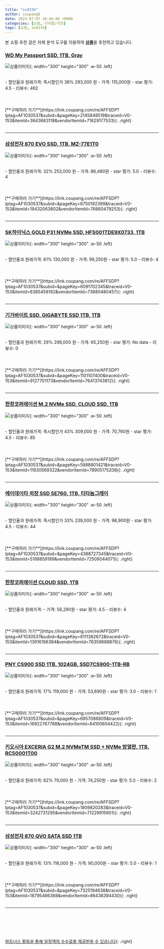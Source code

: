 ```yaml
---
title: "ssd1tb"
author: coupang6
date: 2023-07-07 10:44:06 +0800
categories: [쇼핑, 디이털/가전]
tags: [쇼핑, ssd1tb]
---
```


본 쇼핑 추천 글은 자체 분석 도구를 이용하여 [**상품**](https://link.coupang.com/a/bao1ui)을 추천하고 있습니다.

### [WD My Passport SSD, 1TB, Gray](https://link.coupang.com/re/AFFSDP?lptag=AF1030537&subid=&pageKey=2145848519&traceid=V0-153&itemId=3643663118&vendorItemId=71629177533)

![상품이미지](https://thumbnail9.coupangcdn.com/thumbnails/remote/230x230ex/image/retail/images/2020/09/22/16/9/3afcc4a9-f619-4712-a90f-da58db6e67c2.jpg){: width="300" height="300" .w-50 .left}


<br>
- 할인율과 원래가격: 즉시할인가 38%  293,000   원
- 가격: 115,000원
- star 평가: 4.5
- 리뷰수: 462
<br>
<br>
<br>
<br>
[**구매하러 가기**](https://link.coupang.com/re/AFFSDP?lptag=AF1030537&subid=&pageKey=2145848519&traceid=V0-153&itemId=3643663118&vendorItemId=71629177533){: .right}
<br>
<br>

---

### [삼성전자 870 EVO SSD, 1TB, MZ-77E1T0](https://link.coupang.com/re/AFFSDP?lptag=AF1030537&subid=&pageKey=6750192399&traceid=V0-153&itemId=19432063802&vendorItemId=76660479253)

![상품이미지](https://thumbnail9.coupangcdn.com/thumbnails/remote/230x230ex/image/vendor_inventory/6730/c397077b84ab072d16f9ad0a0e6d09f85aff14ba9770addecae971732774.jpg){: width="300" height="300" .w-50 .left}


<br>
- 할인율과 원래가격: 32%  253,000   원
- 가격: 86,480원
- star 평가: 5.0
- 리뷰수: 4
<br>
<br>
<br>
<br>
[**구매하러 가기**](https://link.coupang.com/re/AFFSDP?lptag=AF1030537&subid=&pageKey=6750192399&traceid=V0-153&itemId=19432063802&vendorItemId=76660479253){: .right}
<br>
<br>

---

### [SK하이닉스 GOLD P31 NVMe SSD, HFS001TDE9X0733, 1TB](https://link.coupang.com/re/AFFSDP?lptag=AF1030537&subid=&pageKey=6091702345&traceid=V0-153&itemId=6385458192&vendorItemId=73680480457)

![상품이미지](https://thumbnail10.coupangcdn.com/thumbnails/remote/230x230ex/image/retail/images/4692728789806122-8417ce38-4f01-46e8-bcb7-92ca762f0670.jpg){: width="300" height="300" .w-50 .left}


<br>
- 할인율과 원래가격: 61%  130,000   원
- 가격: 99,250원
- star 평가: 5.0
- 리뷰수: 4
<br>
<br>
<br>
<br>
[**구매하러 가기**](https://link.coupang.com/re/AFFSDP?lptag=AF1030537&subid=&pageKey=6091702345&traceid=V0-153&itemId=6385458192&vendorItemId=73680480457){: .right}
<br>
<br>

---

### [기가바이트 SSD, GIGABYTE SSD 1TB, 1TB](https://link.coupang.com/re/AFFSDP?lptag=AF1030537&subid=&pageKey=1101107400&traceid=V0-153&itemId=9127701173&vendorItemId=76413743812)

![상품이미지](https://thumbnail8.coupangcdn.com/thumbnails/remote/230x230ex/image/rs_quotation_api/xbp3faej/4261d7606c7048ce9e483311733336ca.png){: width="300" height="300" .w-50 .left}


<br>
- 할인율과 원래가격: 29%  298,000   원
- 가격: 65,250원
- star 평가: No data
- 리뷰수: 0
<br>
<br>
<br>
<br>
[**구매하러 가기**](https://link.coupang.com/re/AFFSDP?lptag=AF1030537&subid=&pageKey=1101107400&traceid=V0-153&itemId=9127701173&vendorItemId=76413743812){: .right}
<br>
<br>

---

### [한창코퍼레이션 M.2 NVMe SSD, CLOUD SSD, 1TB](https://link.coupang.com/re/AFFSDP?lptag=AF1030537&subid=&pageKey=5888801421&traceid=V0-153&itemId=11630569322&vendorItemId=78905175208)

![상품이미지](https://thumbnail10.coupangcdn.com/thumbnails/remote/230x230ex/image/retail/images/2021/10/14/14/9/78b163e7-191e-46c9-9c99-98a37064d3c9.jpg){: width="300" height="300" .w-50 .left}


<br>
- 할인율과 원래가격: 즉시할인가 43%  309,000   원
- 가격: 70,760원
- star 평가: 4.5
- 리뷰수: 85
<br>
<br>
<br>
<br>
[**구매하러 가기**](https://link.coupang.com/re/AFFSDP?lptag=AF1030537&subid=&pageKey=5888801421&traceid=V0-153&itemId=11630569322&vendorItemId=78905175208){: .right}
<br>
<br>

---

### [에이데이타 외장 SSD SE760, 1TB, 티타늄그레이](https://link.coupang.com/re/AFFSDP?lptag=AF1030537&subid=&pageKey=4388727345&traceid=V0-153&itemId=5198859189&vendorItemId=72508044071)

![상품이미지](https://thumbnail7.coupangcdn.com/thumbnails/remote/230x230ex/image/retail/images/2020/10/19/11/6/3b09ba5b-ff85-48a4-8d7b-fd88d5e28de4.jpg){: width="300" height="300" .w-50 .left}


<br>
- 할인율과 원래가격: 즉시할인가 33%  239,000   원
- 가격: 98,900원
- star 평가: 4.5
- 리뷰수: 44
<br>
<br>
<br>
<br>
[**구매하러 가기**](https://link.coupang.com/re/AFFSDP?lptag=AF1030537&subid=&pageKey=4388727345&traceid=V0-153&itemId=5198859189&vendorItemId=72508044071){: .right}
<br>
<br>

---

### [한창코퍼레이션 CLOUD SSD, 1TB](https://link.coupang.com/re/AFFSDP?lptag=AF1030537&subid=&pageKey=6111382672&traceid=V0-153&itemId=13916196384&vendorItemId=76359688876)

![상품이미지](https://thumbnail8.coupangcdn.com/thumbnails/remote/230x230ex/image/retail/images/2021/06/02/10/6/ef3129ca-26b2-4abe-8d18-895a13280584.jpg){: width="300" height="300" .w-50 .left}


<br>
- 할인율과 원래가격: 
- 가격: 56,290원
- star 평가: 4.5
- 리뷰수: 4
<br>
<br>
<br>
<br>
[**구매하러 가기**](https://link.coupang.com/re/AFFSDP?lptag=AF1030537&subid=&pageKey=6111382672&traceid=V0-153&itemId=13916196384&vendorItemId=76359688876){: .right}
<br>
<br>

---

### [PNY CS900 SSD 1TB, 1024GB, SSD7CS900-1TB-RB](https://link.coupang.com/re/AFFSDP?lptag=AF1030537&subid=&pageKey=6957086809&traceid=V0-153&itemId=16922767768&vendorItemId=84100604422)

![상품이미지](https://thumbnail6.coupangcdn.com/thumbnails/remote/230x230ex/image/retail/images/2022/11/29/17/4/2749e593-170e-484e-987c-672f36402753.jpg){: width="300" height="300" .w-50 .left}


<br>
- 할인율과 원래가격: 17%  119,000   원
- 가격: 53,690원
- star 평가: 3.0
- 리뷰수: 1
<br>
<br>
<br>
<br>
[**구매하러 가기**](https://link.coupang.com/re/AFFSDP?lptag=AF1030537&subid=&pageKey=6957086809&traceid=V0-153&itemId=16922767768&vendorItemId=84100604422){: .right}
<br>
<br>

---

### [키오시아 EXCERIA G2 M.2 NVMeTM SSD + NVMe 방열판, 1TB, RC50001T00](https://link.coupang.com/re/AFFSDP?lptag=AF1030537&subid=&pageKey=1909820283&traceid=V0-153&itemId=3242731295&vendorItemId=71229915601)

![상품이미지](https://thumbnail6.coupangcdn.com/thumbnails/remote/230x230ex/image/retail/images/2949554013497192-cbebef6b-b9e2-4a40-9e74-52cd91b262c3.jpg){: width="300" height="300" .w-50 .left}


<br>
- 할인율과 원래가격: 62%  79,000   원
- 가격: 74,250원
- star 평가: 5.0
- 리뷰수: 2
<br>
<br>
<br>
<br>
[**구매하러 가기**](https://link.coupang.com/re/AFFSDP?lptag=AF1030537&subid=&pageKey=1909820283&traceid=V0-153&itemId=3242731295&vendorItemId=71229915601){: .right}
<br>
<br>

---

### [삼성전자 870 QVO SATA SSD 1TB](https://link.coupang.com/re/AFFSDP?lptag=AF1030537&subid=&pageKey=7325194638&traceid=V0-153&itemId=18795466368&vendorItemId=86438394430)

![상품이미지](https://thumbnail10.coupangcdn.com/thumbnails/remote/230x230ex/image/vendor_inventory/ef94/eec929b35335dc2e9d9aa75651a2fd4612a2723fa0f8cfd9e3cff607c57e.jpg){: width="300" height="300" .w-50 .left}


<br>
- 할인율과 원래가격: 13%  116,000   원
- 가격: 90,000원
- star 평가: 5.0
- 리뷰수: 1
<br>
<br>
<br>
<br>
[**구매하러 가기**](https://link.coupang.com/re/AFFSDP?lptag=AF1030537&subid=&pageKey=7325194638&traceid=V0-153&itemId=18795466368&vendorItemId=86438394430){: .right}
<br>
<br>

---
<br><br><br><br><br> [파트너스 활동을 통해 일정액의 수수료를 제공받을 수 있습니다](https://link.coupang.com/a/bao1ui){: .right}